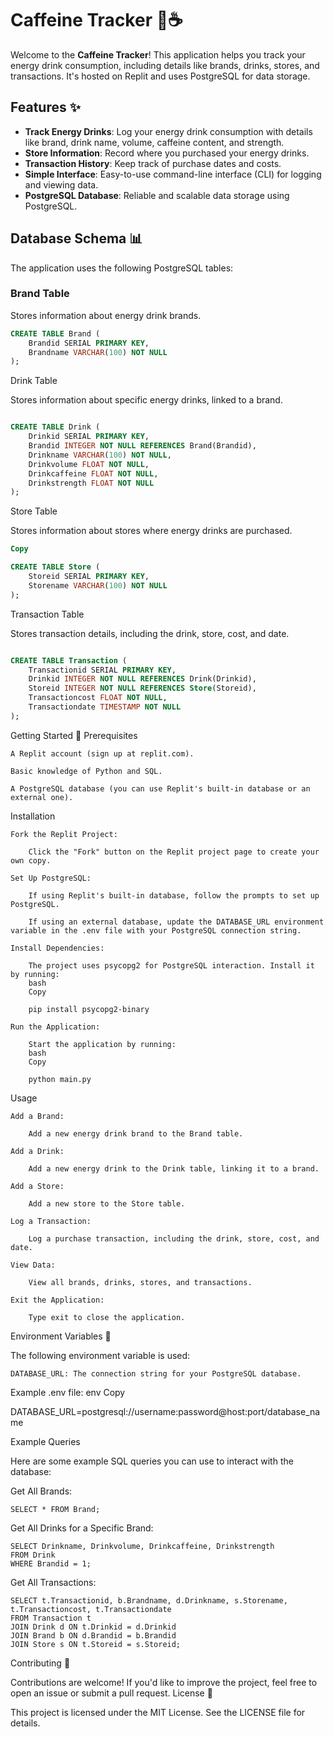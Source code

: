 # Caffeine Tracker 🥤☕

Welcome to the **Caffeine Tracker**! This application helps you track your energy drink consumption, including details like brands, drinks, stores, and transactions. It's hosted on Replit and uses PostgreSQL for data storage.

## Features ✨

- **Track Energy Drinks**: Log your energy drink consumption with details like brand, drink name, volume, caffeine content, and strength.
- **Store Information**: Record where you purchased your energy drinks.
- **Transaction History**: Keep track of purchase dates and costs.
- **Simple Interface**: Easy-to-use command-line interface (CLI) for logging and viewing data.
- **PostgreSQL Database**: Reliable and scalable data storage using PostgreSQL.

## Database Schema 📊

The application uses the following PostgreSQL tables:

### Brand Table
Stores information about energy drink brands.

```sql
CREATE TABLE Brand (
    Brandid SERIAL PRIMARY KEY,
    Brandname VARCHAR(100) NOT NULL
);
```


Drink Table

Stores information about specific energy drinks, linked to a brand.
```sql

CREATE TABLE Drink (
    Drinkid SERIAL PRIMARY KEY,
    Brandid INTEGER NOT NULL REFERENCES Brand(Brandid),
    Drinkname VARCHAR(100) NOT NULL,
    Drinkvolume FLOAT NOT NULL,
    Drinkcaffeine FLOAT NOT NULL,
    Drinkstrength FLOAT NOT NULL
);
```
Store Table

Stores information about stores where energy drinks are purchased.
```sql
Copy

CREATE TABLE Store (
    Storeid SERIAL PRIMARY KEY,
    Storename VARCHAR(100) NOT NULL
);
```
Transaction Table

Stores transaction details, including the drink, store, cost, and date.
```sql

CREATE TABLE Transaction (
    Transactionid SERIAL PRIMARY KEY,
    Drinkid INTEGER NOT NULL REFERENCES Drink(Drinkid),
    Storeid INTEGER NOT NULL REFERENCES Store(Storeid),
    Transactioncost FLOAT NOT NULL,
    Transactiondate TIMESTAMP NOT NULL
);
```
Getting Started 🚀
Prerequisites

    A Replit account (sign up at replit.com).

    Basic knowledge of Python and SQL.

    A PostgreSQL database (you can use Replit's built-in database or an external one).

Installation

    Fork the Replit Project:

        Click the "Fork" button on the Replit project page to create your own copy.

    Set Up PostgreSQL:

        If using Replit's built-in database, follow the prompts to set up PostgreSQL.

        If using an external database, update the DATABASE_URL environment variable in the .env file with your PostgreSQL connection string.

    Install Dependencies:

        The project uses psycopg2 for PostgreSQL interaction. Install it by running:
        bash
        Copy

        pip install psycopg2-binary

    Run the Application:

        Start the application by running:
        bash
        Copy

        python main.py

Usage

    Add a Brand:

        Add a new energy drink brand to the Brand table.

    Add a Drink:

        Add a new energy drink to the Drink table, linking it to a brand.

    Add a Store:

        Add a new store to the Store table.

    Log a Transaction:

        Log a purchase transaction, including the drink, store, cost, and date.

    View Data:

        View all brands, drinks, stores, and transactions.

    Exit the Application:

        Type exit to close the application.

Environment Variables 🔧

The following environment variable is used:

    DATABASE_URL: The connection string for your PostgreSQL database.

Example .env file:
env
Copy

DATABASE_URL=postgresql://username:password@host:port/database_name

Example Queries

Here are some example SQL queries you can use to interact with the database:

Get All Brands:


    SELECT * FROM Brand;

    
Get All Drinks for a Specific Brand:


    SELECT Drinkname, Drinkvolume, Drinkcaffeine, Drinkstrength
    FROM Drink
    WHERE Brandid = 1;

Get All Transactions:


    SELECT t.Transactionid, b.Brandname, d.Drinkname, s.Storename, t.Transactioncost, t.Transactiondate
    FROM Transaction t
    JOIN Drink d ON t.Drinkid = d.Drinkid
    JOIN Brand b ON d.Brandid = b.Brandid
    JOIN Store s ON t.Storeid = s.Storeid;

Contributing 🤝

Contributions are welcome! If you'd like to improve the project, feel free to open an issue or submit a pull request.
License 📄

This project is licensed under the MIT License. See the LICENSE file for details.
